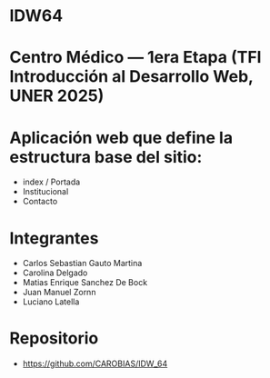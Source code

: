 # IDW64
# Centro Médico — 1era Etapa (TFI Introducción al Desarrollo Web, UNER 2025)

# Aplicación web que define la estructura base del sitio:
- index / Portada
- Institucional
- Contacto

# Integrantes
- Carlos Sebastian Gauto Martina
- Carolina Delgado
- Matias Enrique Sanchez De Bock
- Juan Manuel Zornn
- Luciano Latella

# Repositorio
- https://github.com/CAROBIAS/IDW_64

